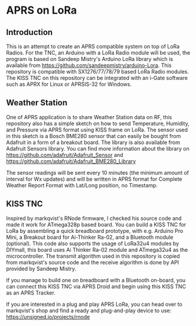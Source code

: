 # APRS on LoRa

## Introduction
This is an attempt to create an APRS compatible system on top of LoRa Radios. For the TNC, an Arduino with a LoRa Radio module will be used, the program is based on Sandeep Mistry's Arduino LoRa library which is available from https://github.com/sandeepmistry/arduino-Lora. This repository is compatible with SX1276/77/78/79 based LoRa Radio modules.
The KISS TNC on this repository can be integrated with an i-Gate software such as APRX for Linux or APRSIS-32 for Windows.

## Weather Station
One of APRS application is to share Weather Station data on RF, this repository also has a simple sketch on how to send Temperature, Humidity, and Pressure via APRS format using KISS frame on LoRa.
The sensor used in this sketch is a Bosch BME280 sensor that can easily be bought from Adafruit in a form of a breakout board. The library is also available from Adafruit Sensors library.
You can find more information about the library on https://github.com/adafruit/Adafruit_Sensor and https://github.com/adafruit/Adafruit_BME280_Library

The sensor readings will be sent every 10 minutes (the minimum amount of interval for Wx updates) and will be written in APRS format for Complete Weather Report Format with Lat/Long position, no Timestamp.

## KISS TNC
Inspired by markqvist's RNode firmware, I checked his source code and made it work for ATmega328p based board. You can build a KISS TNC for LoRa by assembling a quick breadboard prototype, with e.g. Arduino Pro Mini, a Breakout board for Ai-Thinker Ra-02, and a Bluetooth module (optional).
This code also supports the usage of LoRa32u4 modules by DIYmall, this board uses Ai Thinker Ra-02 module and ATmega32u4 as the microcontroller.
The transmit algorithm used in this repository is copied from markqvist's source code and the receive algorithm is done by API provided by Sandeep Mistry.

If you manage to build one on breadboard with a Bluetooth on-board, you can connect this KISS TNC via APRS Droid and begin using this KISS TNC as an APRS Tracker.

If you are interested in a plug and play APRS LoRa, you can head over to markqvist's shop and find a ready and plug-and-play device to use: https://unsigned.io/projects/rnode
